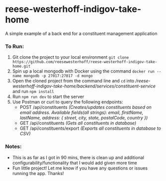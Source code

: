 # reese-westerhoff-indigov-take-home
A simple example of a back end for a constituent management application

### To Run:
1. Git clone the project to your local environment ```git clone https://github.com/reesewesterhoff/reese-westerhoff-indigov-take-home.git```
2. Spin up a local mongodb with Docker using the command ```docker run --name mongodb -p 27017:27017 -d mongo```
3. Open the cloned project from the command line and ```cd``` into _/reese-westerhoff-indigov-take-home/backend/services/constituent-service_ and run ```npm install```
4. Run ```npm run dev``` to start the server
5. Use Postman or curl to query the following endpoints:
   - POST /api/constituents _(Creates/updates constituents based on email address. Available fields(all strings): email, firstName, lastName, address: { street, city, state, postalCode, country })_
   - GET /api/constituents _(Gets all constituents in database)_
   - GET /api/constituents/export _(Exports all constituents in database to CSV)_
  
### Notes:
- This is as far as I got in 90 mins, there is clean up and additional configurability/functionality that I would add given more time
- Fun little project! Let me know if you have any questions or issues running the app. Thanks!
